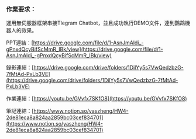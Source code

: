 ### 作業要求：
運用無伺服器框架串接Tlegram Chatbot，並且成功執行DEMO文件，達到鸚鵡機器人的效果。

PPT連結：[https://drive.google.com/file/d/1-AsnJmAldi_-gPnxdQcyBifScMmR_IBk/view](https://drive.google.com/file/d/1-AsnJmAldi_-gPnxdQcyBifScMmR_IBk/view)

錄影連結：[https://drive.google.com/drive/folders/1DilYy5s7VwQedzbzG-7fMtAd-PxLb3VE](https://drive.google.com/drive/folders/1DilYy5s7VwQedzbzG-7fMtAd-PxLb3VE)

作業連結：[https://youtu.be/GVvfx7SKfO8](https://youtu.be/GVvfx7SKfO8)

筆記連結：[https://www.notion.so/yaszheng/HW4-2de81eca8a824aa2859bc03cef834701](https://www.notion.so/yaszheng/HW4-2de81eca8a824aa2859bc03cef834701)
